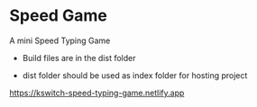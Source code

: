 # Speed Game

A mini Speed Typing Game

- Build files are in the dist folder

- dist folder should be used as index folder for hosting project

https://kswitch-speed-typing-game.netlify.app